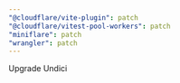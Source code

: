 ```yaml
---
"@cloudflare/vite-plugin": patch
"@cloudflare/vitest-pool-workers": patch
"miniflare": patch
"wrangler": patch
---
```


Upgrade Undici

